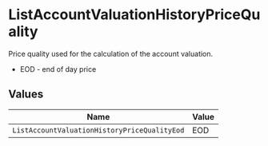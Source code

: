 # ListAccountValuationHistoryPriceQuality

Price quality used for the calculation of the account valuation.
* EOD - end of day price


## Values

| Name                                         | Value                                        |
| -------------------------------------------- | -------------------------------------------- |
| `ListAccountValuationHistoryPriceQualityEod` | EOD                                          |